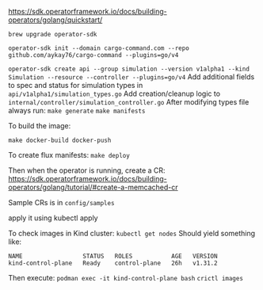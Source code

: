 https://sdk.operatorframework.io/docs/building-operators/golang/quickstart/

`brew upgrade operator-sdk`

`operator-sdk init --domain cargo-command.com --repo github.com/aykay76/cargo-command --plugins=go/v4`

`operator-sdk create api --group simulation --version v1alpha1 --kind Simulation --resource --controller --plugins=go/v4`
Add additional fields to spec and status for simulation types in `api/v1alpha1/simulation_types.go`
Add creation/cleanup logic to `internal/controller/simulation_controller.go`
After modifying types file always run:
`make generate`
`make manifests`

To build the image:

`make docker-build docker-push`

To create flux manifests:
`make deploy`

Then when the operator is running, create a CR:
https://sdk.operatorframework.io/docs/building-operators/golang/tutorial/#create-a-memcached-cr

Sample CRs is in `config/samples`

apply it using kubectl apply



To check images in Kind cluster:
`kubectl get nodes`
Should yield something like:
```
NAME                 STATUS   ROLES           AGE   VERSION
kind-control-plane   Ready    control-plane   26h   v1.31.2
```

Then execute:
`podman exec -it kind-control-plane bash`
`crictl images`

